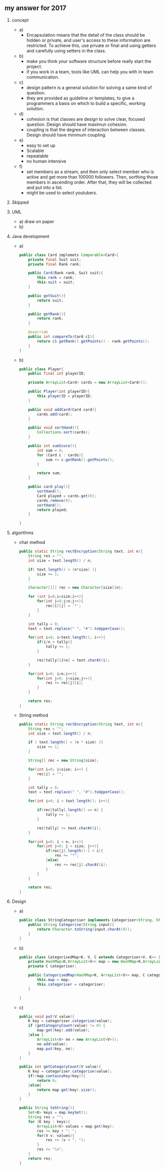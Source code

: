 ## my answer for 2017

1. concept
    - a)
        - Encapsulation means that the detail of the class should be hidden or private, and user's access to these information are restricted. To achieve this, use private or final and using getters and carefully using setters in the class.
    - b)
        - make you think your software structure before really start the project.
        - if you work in a team, tools like UML can help you with in team communication.
    - c)
        - design pattern is a general solution for solving a same kind of question.
        - they are provided as guideline or templates, to give a programmers a basis on which to build a specific, working solution.
    - d)
        - cohesion is that classes are design to solve clear, focused question. Design should have maximun cohesion.
        - coupling is that the degree of interaction between classes. Design should have minimum coupling.
    - e)
        - easy to set up
        - Scalable
        - repeatable
        - no human intensive
    - f)
        - set members as a stream, and then only select member who is active and get more than 100000 followers. Then, sorthing those members in ascending order. After that, they will be collected and put into a list.
        - might be used to select youtubers.
2. Skipped
3. UML
    - a) draw on paper
    - b)

4. Java development
    - a)
        ```JAVA
        public class Card implemets Comparable<Card>{
            private final Suit suit;
            private final Rank rank;

            public Card(Rank rank, Suit suit){
                this.rank = rank;
                this.suit = suit;
            }

            public getSuit(){
                return suit;
            }

            public getRank(){
                return rank;
            }

            @override
            public int compareTo(Card c1){
                return c1.getRank().getPoints() - rank.getPoints();
            }
        }
        ```
    - b)
        ```JAVA
        public class Player{
            public final int playerID;

            private ArrayList<Card> cards = new ArrayList<Card>();

            public Player(int playerID){
                this.playerID = playerID;
            }

            public void addCard(Card card){
                cards.add(card);
            }

            public void sortHand(){
                Collections.sort(cards);
            }

            public int sumScore(){
                int sum = 0;
                for (Card c : cards){
                    sum += c.getRank().getPoints();
                }

                return sum;
            }

            public card play(){
                sortHand();
                Card played = cards.get(0);
                cards.remove(0);
                sortHand();
                return played;
            }

        }
        ```
5. algorithms
    - char method
        ```JAVA
        public static String rectEncryption(String text, int n){
            String res = "";
            int size = text.length() / n;

            if( text.length() > (n*size) ){
                size += 1;
            }

            Character[][] rec = new Character[size][n];

            for (int i=0;i<size;i++){
                for(int j=0;j<n;j++){
                    rec[i][j] = '*';
                }
            }

            int tally = 0;
            text = text.replace(" ", "#").toUpperCase();

            for(int i=0; i<text.length(); i++){
                if(i/n > tally){
                    tally += 1;
                }

                rec[tally][i%n] = text.charAt(i);
            }

            for(int i=0; i<n;i++){
                for(int j=0; j<size;j++){
                    res += rec[j][i];
                }
            }

            return res;
        }
        ```
    - String method
        ```JAVA
        public static String rectEncryption(String text, int n){
            String res = "";
            int size = text.length() / n;

            if ( text.length() > (n * size) ){
                size += 1;
            }

            String[] rec = new String[size];

            for(int i=0; i<size; i++) {
            	rec[i] = "";
            }

            int tally = 0;
            text = text.replace(" ", "#").toUpperCase();

            for(int i=0; i < text.length(); i++){

                if(rec[tally].length() == n) {
                	tally += 1;
                }

            	rec[tally] += text.charAt(i);
            }

            for(int i=0; i < n; i++){
                for(int j=0; j < size; j++){
                    if(rec[j].length()-1 < i){
                        res += "*";
                    }else{
                        res += rec[j].charAt(i);
                    }
                }
            }

            return res;
        }
        ```
6. Design
    - a)
        ```JAVA
        public class StringCategoriser implements Categoriser<String, String>{
            public String Categorise(String input){
                return Character.toString(input.charAt(0));
            }
        }
        ```
    - b)
        ```JAVA
        public class CategorisedMap<K, V, C extends Categoriser<V, K>> {
            private HashMap<K,ArrayList<V>> map = new HashMap<K,ArrayList<V>>();
            private C categoriser;

            public CategorisedMap(HashMap<K, ArrayList<V>> map, C categoriser){
                this.map = map;
                this.categoriser = categoriser;
            }

        }
        ```
    - c)
        ```JAVA
        public void put(V value){
            K key = categoriser.categorise(value);
            if (getCategoryCount(value) != 0) {
            	map.get(key).add(value);
            }else {
            	ArrayList<V> ne = new ArrayList<V>();
            	ne.add(value);
            	map.put(key, ne);
            }
        }

    	public int getCategoryCount(V value){
            K key = categoriser.categorise(value);
            if(!map.containsKey(key)){
                return 0;
            }else{
                return map.get(key).size();
            }
        }

        public String toString(){
            Set<K> keys = map.keySet();
            String res = "";
            for (K key : keys){
                ArrayList<V> values = map.get(key);
                res += key + ": ";
                for(V v: values){
                    res += (v + ", ");
                }
                res += "\n";
            }
            return res;
        }
        ```
